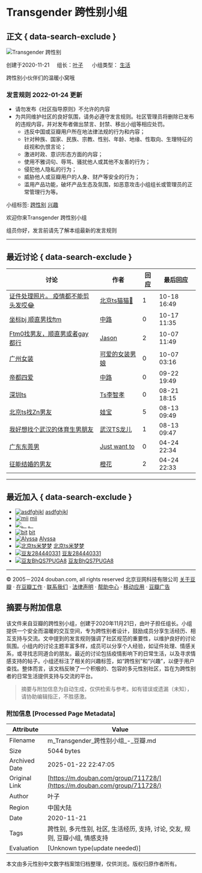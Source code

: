 # Transgender 跨性别小组

## 正文 { data-search-exclude }


![Transgender 跨性别](https://img3.doubanio.com/view/group/sqxs/public/d7334afdf332717.webp)

创建于2020-11-21     组长：[叶子](https://www.douban.com/people/58690459/)      小组类型： [生活](/group/category?id=843)

跨性别小伙伴们的温暖小窝哦

### 发言规则 2022-01-24 更新

-   请勿发布《社区指导原则》不允许的内容
-   为共同维护社区的良好氛围，请务必遵守发言规则。社区管理员将删除已发布的违规内容，并对发布者做出禁言、封禁、移出小组等相应处罚。
    -  违反中国或豆瓣用户所在地法律法规的行为和内容；
    -  针对种族、国家、民族、宗教、性别、年龄、地缘、性取向、生理特征的歧视和仇恨言论；
    -  激进时政、意识形态方面的内容；
    -  使用不雅词句、辱骂、骚扰他人或其他不友善的行为；
    -  侵犯他人隐私的行为；
    -  威胁他人或豆瓣用户的人身、财产等安全的行为；
    -  滥用产品功能，破坏产品生态及氛围，如恶意攻击小组组长或管理员的正常管理行为等。

小组标签: [跨性别](https://www.douban.com/search?cat=1019&q=跨性别) [兴趣](https://www.douban.com/search?cat=1019&q=兴趣)

欢迎你来Transgender 跨性别小组

组员你好，发言前请先了解本组最新的发言规则

---

## 最近讨论 { data-search-exclude }

| 讨论                              | 作者                | 回应 | 最后回应       |
|-----------------------------------|---------------------|------|----------------|
| [证件处理照片。 疫情都不能剪头发哎😂](https://www.douban.com/group/topic/279182616/) | [北京ts猫猫🌹](https://www.douban.com/group/topic/313610547/) | 1    | 10-18 16:49    |
| [坐标bj 顺直男找ftm](https://www.douban.com/group/topic/312609488/) | [中路](https://www.douban.com/people/147803153/) | 0    | 10-17 11:35    |
| [Ftm0找男友，顺直男或者gay 都行](https://www.douban.com/group/topic/299874210/) | [Jason](https://www.douban.com/people/209420257/) | 2    | 10-07 11:49    |
| [广州女装](https://www.douban.com/group/topic/312194271/) | [可爱的女装男娘](https://www.douban.com/people/269187219/) | 0    | 10-07 03:16    |
| [帝都四爱](https://www.douban.com/group/topic/311639887/) | [中路](https://www.douban.com/people/147803153/) | 0    | 09-22 19:49    |
| [深圳ts](https://www.douban.com/group/topic/310256567/) | [Ts李智孝](https://www.douban.com/people/227228496/) | 0    | 08-21 18:15    |
| [北京ts找Zn男友](https://www.douban.com/group/topic/296269413/) | [娃宝](https://www.douban.com/people/267724154/) | 5    | 08-13 09:49    |
| [我好想找个武汉的体育生男朋友](https://www.douban.com/group/topic/307839399/) | [武汉TS龙儿](https://www.douban.com/people/272000951/) | 1    | 08-13 09:47    |
| [广东东莞男](https://www.douban.com/group/topic/305011933/) | [Just want to](https://www.douban.com/people/229975727/) | 0    | 04-24 22:34    |
| [征能结婚的男友](https://www.douban.com/group/topic/303259483/) | [橙花](https://www.douban.com/people/cheng0zi/) | 2    | 04-24 22:33    |

---

## 最近加入 { data-search-exclude }

- [![asdfghjkl](https://img3.doubanio.com/icon/up284714355-2.jpg)](https://www.douban.com/people/284714355/) [asdfghjkl](https://www.douban.com/people/284714355/)
- [![mii](https://img3.doubanio.com/icon/up270703891-32.jpg)](https://www.douban.com/people/mirapyu/) [mii](https://www.douban.com/people/mirapyu/)
- [![。](https://img3.doubanio.com/icon/up283315923-3.jpg)](https://www.douban.com/people/283315923/) [。](https://www.douban.com/people/283315923/)
- [![bit](https://img3.doubanio.com/icon/up1299531-7.jpg)](https://www.douban.com/people/amingsc/) [bit](https://www.douban.com/people/amingsc/)
- [![Alyssa](https://img3.doubanio.com/icon/up283906545-3.jpg)](https://www.douban.com/people/283906545/) [Alyssa](https://www.douban.com/people/283906545/)
- [![北京ts米梦梦](https://img3.doubanio.com/icon/up140606043-2.jpg)](https://www.douban.com/people/bukyky/) [北京ts米梦梦](https://www.douban.com/people/bukyky/)
- [![豆友284440331](https://img2.doubanio.com/icon/user_large.jpg)](https://www.douban.com/people/284440331/) [豆友284440331](https://www.douban.com/people/284440331/)
- [![豆友BhQS7PUGA8](https://img2.doubanio.com/icon/user_large.jpg)](https://www.douban.com/people/284413618/) [豆友BhQS7PUGA8](https://www.douban.com/people/284413618/)

---

© 2005－2024 douban.com, all rights reserved 北京豆网科技有限公司 [关于豆瓣](https://www.douban.com/about) · [在豆瓣工作](https://www.douban.com/jobs) · [联系我们](https://www.douban.com/about?topic=contactus) · [法律声明](https://www.douban.com/about/legal) · [帮助中心](https://help.douban.com/group) · [移动应用](https://www.douban.com/doubanapp/) · [豆瓣广告](https://www.douban.com/partner/)
<!-- tcd_original_link https://m.douban.com/group/711728/ -->


## 摘要与附加信息

<!-- tcd_abstract -->
该文件来自豆瓣的跨性别小组，创建于2020年11月21日，由叶子担任组长。小组提供一个安全而温暖的交互空间，专为跨性别者设计，鼓励成员分享生活经历、相互支持与交流。文中提到的发言规则强调了社区规范的重要性，以维护良好的讨论氛围。小组内的讨论主题丰富多样，成员可以分享个人经验，如证件处理、情感关系，或寻找志同道合的朋友。最近的讨论包括疫情影响下的日常生活，以及寻求情感支持的帖子。小组还标注了相关的兴趣标签，如“跨性别”和“兴趣”，以便于用户查找。整体而言，该文档反映了一个积极的、包容的多元性别社区，旨在为跨性别者的日常生活提供支持与交流的平台。
<!-- tcd_abstract_end -->

> 摘要与附加信息为自动生成，仅供检索与参考。如有错误或遗漏（未知），请协助编辑指正，不胜感激。

### 附加信息 [Processed Page Metadata]

| Attribute       | Value                                  |
|-----------------|----------------------------------------|
| Filename        | m_Transgender_跨性别小组_-_豆瓣.md                             |
| Size            | 5044 bytes                           |
| Archived Date   | 2025-01-22 22:47:05                             |
| Original Link   | [https://m.douban.com/group/711728/](https://m.douban.com/group/711728/)                       |
| Author          | 叶子                               |
| Region          | 中国大陆                               |
| Date            | 2020-11-21                                 |
| Tags            | 跨性别, 多元性别, 社区, 生活经历, 支持, 讨论, 交友, 规则, 豆瓣小组, 情感支持                                 |
| Evaluation            | [Unknown type(update needed)]                                 |
<!-- tcd_table_end -->

本文由多元性别中文数字档案馆归档整理，仅供浏览。版权归原作者所有。
